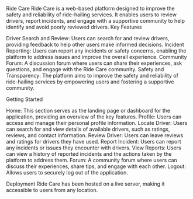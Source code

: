 
Ride Care
Ride Care is a web-based platform designed to improve the safety and reliability of ride-hailing services. It enables users to review drivers, report incidents, and engage with a supportive community to help identify and avoid poorly reviewed drivers.
Key Features

Driver Search and Review: Users can search for and review drivers, providing feedback to help other users make informed decisions.
Incident Reporting: Users can report any incidents or safety concerns, enabling the platform to address issues and improve the overall experience.
Community Forum: A discussion forum where users can share their experiences, ask questions, and engage with the Ride Care community.
Safety and Transparency: The platform aims to improve the safety and reliability of ride-hailing services by empowering users and fostering a supportive community.

Getting Started

Home: This section serves as the landing page or dashboard for the application, providing an overview of the key features.
Profile: Users can access and manage their personal profile information.
Locate Driver: Users can search for and view details of available drivers, such as ratings, reviews, and contact information.
Review Driver: Users can leave reviews and ratings for drivers they have used.
Report Incident: Users can report any incidents or issues they encounter with drivers.
View Reports: Users can view a history of reported incidents and the actions taken by the platform to address them.
Forum: A community forum where users can discuss their experiences, share tips, and engage with each other.
Logout: Allows users to securely log out of the application.

Deployment
Ride Care has been hosted on a live server, making it accessible to users from any location.
